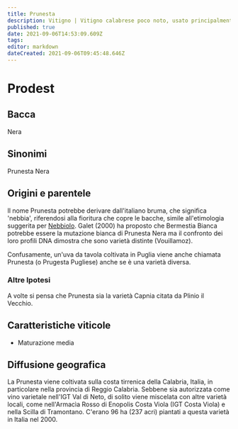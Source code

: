 ```yaml
---
title: Prunesta
description: Vitigno | Vitigno calabrese poco noto, usato principalmente in blend
published: true
date: 2021-09-06T14:53:09.609Z
tags: 
editor: markdown
dateCreated: 2021-09-06T09:45:48.646Z
---
```


# Prodest

## Bacca
Nera

## Sinonimi
Prunesta Nera

## Origini e parentele
Il nome Prunesta potrebbe derivare dall'italiano bruma, che significa 'nebbia', riferendosi alla fioritura che copre le bacche, simile all'etimologia suggerita per [Nebbiolo](/vitigni/nebbiolo). Galet (2000) ha proposto che Bermestia Bianca potrebbe essere la mutazione bianca di Prunesta Nera ma il confronto dei loro profili DNA dimostra che sono varietà distinte (Vouillamoz).

Confusamente, un'uva da tavola coltivata in Puglia viene anche chiamata Prunesta (o Prugesta Pugliese) anche se è una varietà diversa.

### Altre Ipotesi

A volte si pensa che Prunesta sia la varietà Capnia citata da Plinio il Vecchio.

## Caratteristiche viticole

- Maturazione media

## Diffusione geografica
La Prunesta viene coltivata sulla costa tirrenica della Calabria, Italia, in particolare nella provincia di Reggio Calabria. Sebbene sia autorizzata come vino varietale nell'IGT Val di Neto, di solito viene miscelata con altre varietà locali, come nell'Armacìa Rosso di Enopolis Costa Viola (IGT Costa Viola) e nella Scilla di Tramontano. C'erano 96 ha (237 acri) piantati a questa varietà in Italia nel 2000.
